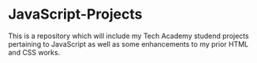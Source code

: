 # JavaScript-Projects
This is a repository which will include my Tech Academy studend projects pertaining to JavaScript as well as some enhancements to my prior HTML and CSS works.
